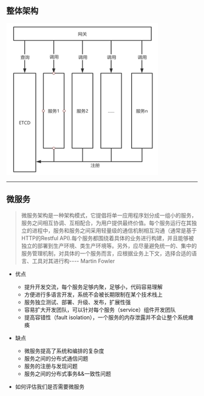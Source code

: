 ## 整体架构
<!--![整体架构](https://github.com/siyoo/devops/blob/master/images/整体架构.png)-->
<img src="https://github.com/siyoo/devops/blob/master/images/整体架构.png" height="400px" width="400px" />

---

## 微服务
>微服务架构是一种架构模式，它提倡将单一应用程序划分成一组小的服务，服务之间相互协调、互相配合，为用户提供最终价值。每个服务运行在其独立的进程中，服务和服务之间采用轻量级的通信机制相互沟通（通常是基于HTTP的Restful API).每个服务都围绕着具体的业务进行构建，并且能够被独立的部署到生产环境、类生产环境等。另外，应尽量避免统一的、集中的服务管理机制，对具体的一个服务而言，应根据业务上下文，选择合适的语言、工具对其进行构---- Martin Fowler

+ 优点
  + 提升开发交流，每个服务足够内聚，足够小，代码容易理解
  + 方便进行多语言开发，系统不会被长期限制在某个技术栈上
  + 服务独立测试、部署、升级、发布，扩展性强
  + 容易扩大开发团队，可以针对每个服务（service）组件开发团队
  + 提高容错性（fault isolation），一个服务的内存泄露并不会让整个系统瘫痪
+ 缺点
  + 微服务提高了系统和编排的复杂度
  + 服务之间的分布式通信问题
  + 服务的注册与发现问题
  + 服务之间的分布式事务&&一致性问题

+ 如何评估我们是否需要微服务

[8-ways-to-test-your-readiness-for-microservices]:https://www.zdnet.com/article/8-ways-to-test-your-readiness-for-microservices/ "8-ways-to-test-your-readiness-for-microservices"



